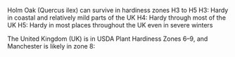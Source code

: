 Holm Oak (Quercus ilex) can survive in hardiness zones H3 to H5
	H3: Hardy in coastal and relatively mild parts of the UK
	H4: Hardy through most of the UK
	H5: Hardy in most places throughout the UK even in severe winters 

The United Kingdom (UK) is in USDA Plant Hardiness Zones 6–9, and Manchester is likely in zone 8: